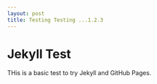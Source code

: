 ```yaml
---
layout: post
title: Testing Testing ...1.2.3
---
```

# Jekyll Test
THis is a basic test to try Jekyll and GitHub Pages.
